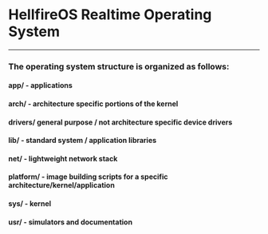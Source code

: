 # HellfireOS Realtime Operating System

---
### The operating system structure is organized as follows:

#### app/ - applications
#### arch/ - architecture specific portions of the kernel
#### drivers/ general purpose / not architecture specific device drivers
#### lib/ - standard system / application libraries
#### net/ - lightweight network stack
#### platform/ - image building scripts for a specific architecture/kernel/application
#### sys/ - kernel
#### usr/ - simulators and documentation
